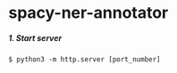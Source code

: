 # spacy-ner-annotator

##### 1. Start server

```console
$ python3 -m http.server [port_number]
```
